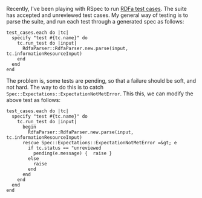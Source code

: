 Recently, I've been playing with RSpec to run [RDFa test cases][1]. The suite has accepted and unreviewed test cases. My general way of testing is to parse the suite, and run each test through a generated spec as follows:

    test_cases.each do |tc|
      specify "test #{tc.name}" do
        tc.run_test do |input|
          RdfaParser::RdfaParser.new.parse(input, tc.informationResourceInput)
        end
      end
    end

The problem is, some tests are pending, so that a failure should be soft, and not hard. The way to do this is to catch `Spec::Expectations::ExpectationNotMetError`. This this, we can modify the above test as follows:

    test_cases.each do |tc|
      specify "test #{tc.name}" do
        tc.run_test do |input|
          begin
            RdfaParser::RdfaParser.new.parse(input, tc.informationResourceInput)
          rescue Spec::Expectations::ExpectationNotMetError =&gt; e
            if tc.status == "unreviewed
              pending(e.message) {  raise }
            else
              raise
            end
          end
        end
      end
    end

 [1]: http://github.com/msporny/rdfa-test-suite